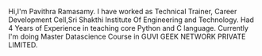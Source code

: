 Hi,I'm Pavithra Ramasamy.
I have worked as Technical Trainer, Career Development Cell,Sri Shakthi Institute Of Engineering and Technology. 
Had 4 Years of Experience in teaching core Python and C language.
Currently I'm doing Master Datascience Course in GUVI GEEK NETWORK PRIVATE LIMITED.
